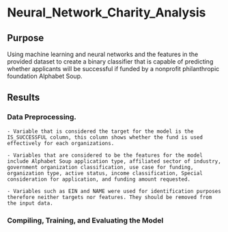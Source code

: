 # Neural_Network_Charity_Analysis

## Purpose
 Using machine learning and neural networks and the features in the provided dataset to create a binary classifier that is capable of predicting whether applicants will be successful if funded by a nonprofit philanthropic foundation Alphabet Soup. 

## Results

### Data Preprocessing.
    - Variable that is considered the target for the model is the IS_SUCCESSFUL column, this column shows whether the fund is used effectively for each organizations.

    - Variables that are considered to be the features for the model include Alphabet Soup application type, affiliated sector of industry, government organization classification, use case for funding, organization type, active status, income classification, Special consideration for application, and funding amount requested. 

    - Variables such as EIN and NAME were used for identification purposes therefore neither targets nor features. They should be removed from the input data. 

### Compiling, Training, and Evaluating the Model
